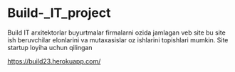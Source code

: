 # Build-_IT_project
Build IT arxitektorlar buyurtmalar firmalarni ozida jamlagan veb site bu site ish beruvchilar elonlarini va mutaxasislar oz ishlarini topishlari mumkin. Site startup loyiha uchun qilingan

https://build23.herokuapp.com/
